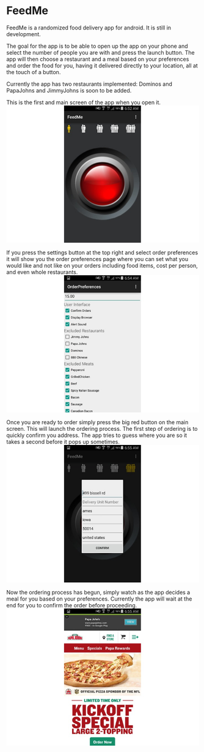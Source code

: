 # FeedMe
FeedMe is a randomized food delivery app for android. It is still in development. 

The goal for the app is to be able to open up the app on your phone and select the number of people you are with and press the launch button. The app will then choose a restaurant and a meal based on your preferences and order the food for you, having it delivered directly to your location, all at the touch of a button. 

Currently the app has two restaurants implemented: Dominos and PapaJohns and JimmyJohns is soon to be added.

This is the first and main screen of the app when you open it.
![](displayImages/main.jpg)

If you press the settings button at the top right and select order preferences it will show you the order preferences page where you can set what you would like and not like on your orders including food items, cost per person, and even whole restaurants.
![](displayImages/orderPref.jpg)

Once you are ready to order simply press the big red button on the main screen. This will launch the ordering process. The first step of ordering is to quickly confirm you address. The app tries to guess where you are so it takes a second before it pops up sometimes.
![](displayImages/confirmAddress.jpg)

Now the ordering process has begun, simply watch as the app decides a meal for you based on your preferences. Currently the app will wait at the end for you to confirm the order before proceeding.
![](displayImages/papaJohns.jpg)
